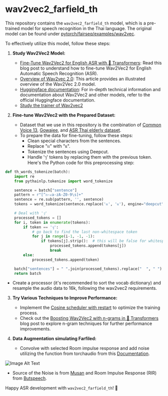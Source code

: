 # wav2vec2_farfield_th

This repository contains the `wav2vec2_farfield_th` model, which is a pre-trained model for speech recognition in the Thai language. The original model can be found under [pytorch/fairseq/examples/wav2vec](https://github.com/pytorch/fairseq/tree/master/examples/wav2vec#wav2vec-20).

To effectively utilize this model, follow these steps:

1. **Study Wav2Vec2 Model:**
   - [Fine-Tune Wav2Vec2 for English ASR with 🤗 Transformers](https://huggingface.co/blog/fine-tune-wav2vec2-english): Read this blog post to understand how to fine-tune Wav2Vec2 for English Automatic Speech Recognition (ASR).
   - [Overview of Wav2vec 2.0](https://jonathanbgn.com/2021/09/30/illustrated-wav2vec-2.html): This article provides an illustrated overview of the Wav2Vec 2.0 model.
   - [Huggingface documentation](https://huggingface.co/docs/transformers/model_doc/wav2vec2): For in-depth technical information and documentation about Wav2Vec2 and other models, refer to the official Huggingface documentation.
   - [Study the trainer of Wav2vec2](https://huggingface.co/docs/transformers/main_classes/trainer)

2. **Fine-tune Wav2Vec2 with the Prepared Dataset:**
   - Dataset that we use in this repository is the combination of [Common Voice 13](https://commonvoice.mozilla.org/en/datasets), [Gowajee](https://github.com/ekapolc/gowajee_corpus), and [ASR Thai elderly dataset](https://github.com/VISAI-DATAWOW/Thai-Elderly-Speech-dataset/releases/tag/v1.0.0).
   - To prepare the data for fine-tuning, follow these steps:
     - Clean special characters from the sentences.
     - Replace "เเ" with "แ".
     - Tokenize the sentences using Deepcut.
     - Handle 'ๆ' tokens by replacing them with the previous token. Here's the Python code for this preprocessing step:
     
```python
def th_words_tokenize(batch):
    import re
    from pythainlp.tokenize import word_tokenize

    sentence = batch["sentence"]
    pattern = r"[^ก-๙a-zA-Z0-9\s]+"
    sentence = re.sub(pattern, '', sentence)
    tokens = word_tokenize(sentence.replace('เเ', 'แ'), engine="deepcut")

    # Deal with 'ๆ'
    processed_tokens = []
    for i, token in enumerate(tokens):
        if token == 'ๆ':
            # go back to find the last non-whitespace token
            for j in range(i-1, -1, -1):
                if tokens[j].strip():  # this will be false for whitespace
                    processed_tokens.append(tokens[j])
                    break
        else:
            processed_tokens.append(token)

    batch["sentences"] = " ".join(processed_tokens).replace("  ", " ")
    return batch
```


   - Create a processor (it's recommended to sort the vocab dictionary) and resample the audio data to 16k, following the wav2vec2 requirements.

3. **Try Various Techniques to Improve Performance:**
   - Implement the [Cosine scheduler with restart](https://huggingface.co/docs/transformers/v4.30.0/en/main_classes/optimizer_schedules#transformers.get_linear_schedule_with_warmup.num_training_steps) to optimize the training process.
   - Check out the [Boosting Wav2Vec2 with n-grams in 🤗 Transformers](https://huggingface.co/blog/wav2vec2-with-ngram) blog post to explore n-gram techniques for further performance improvements.

4. **Data Augmentation simulating Farfiled:**
   - Convolve with selected Room impulse response and add noise utilizing the function from torchaudio from this [Documentation](https://pytorch.org/audio/stable/tutorials/audio_data_augmentation_tutorial.html).

![Image Alt Text](./images/rir.png)

   - Source of the Noise is from [Musan](https://www.openslr.org/17/) and Room Impulse Response (RIR) from [Butspeech](https://speech.fit.vutbr.cz/software/but-speech-fit-reverb-database).

Happy ASR development with `wav2vec2_farfield_th`! 🎉



